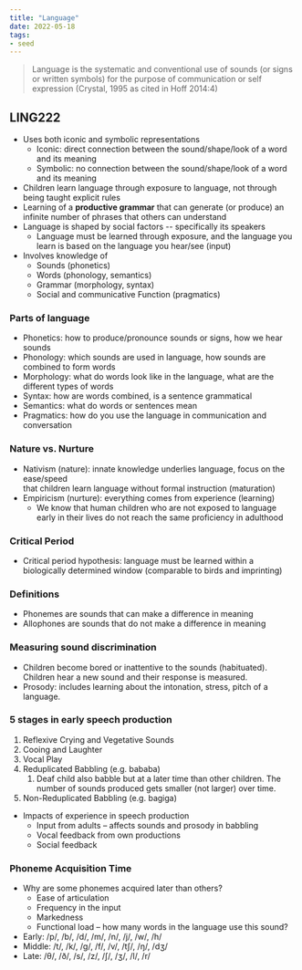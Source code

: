 ```yaml
---
title: "Language"
date: 2022-05-18
tags:
- seed
---
```


> Language is the systematic and conventional use of sounds (or signs or written symbols) for the purpose of communication or self expression (Crystal, 1995 as cited in Hoff 2014:4)

## LING222
- Uses both iconic and symbolic representations
	- Iconic: direct connection between the sound/shape/look of a word and its meaning
	- Symbolic: no connection between the sound/shape/look of a word and its meaning
- Children learn language through exposure to language, not through being taught explicit rules
- Learning of a **productive grammar** that can generate (or produce) an infinite number of phrases that others can understand
- Language is shaped by social factors -- specifically its speakers
	- Language must be learned through exposure, and the language you learn is based on the language you hear/see (input)
- Involves knowledge of 
	- Sounds (phonetics)
	- Words (phonology, semantics)
	- Grammar (morphology, syntax)
	- Social and communicative Function (pragmatics)
### Parts of language
- Phonetics: how to produce/pronounce sounds or signs, how we hear sounds
- Phonology: which sounds are used in language, how sounds are combined to form words
- Morphology: what do words look like in the language, what are the different types of words
- Syntax: how are words combined, is a sentence grammatical
- Semantics: what do words or sentences mean
- Pragmatics: how do you use the language in communication and conversation
### Nature vs. Nurture
- Nativism (nature): innate knowledge underlies language, focus on the ease/speed  
that children learn language without formal instruction (maturation)  
- Empiricism (nurture): everything comes from experience (learning)
	- We know that human children who are not exposed to language early in their lives do not reach the same proficiency in adulthood
### Critical Period
- Critical period hypothesis: language must be learned within a biologically determined window (comparable to birds and imprinting)
### Definitions
- Phonemes are sounds that can make a difference in meaning
- Allophones are sounds that do not make a difference in meaning
### Measuring sound discrimination
- Children become bored or inattentive to the sounds (habituated). Children hear a new sound and their response is measured. 
- Prosody: includes learning about the intonation, stress, pitch of a language.
### 5 stages in early speech production
1. Reflexive Crying and Vegetative Sounds  
2. Cooing and Laughter  
3. Vocal Play  
4. Reduplicated Babbling (e.g. bababa)
	1. Deaf child also babble but at a later time than other children. The number of sounds produced gets smaller (not larger) over time.
5. Non-Reduplicated Babbling (e.g. bagiga)
- Impacts of experience in speech production
	- Input from adults – affects sounds and prosody in babbling  
	- Vocal feedback from own productions  
	- Social feedback
### Phoneme Acquisition Time
- Why are some phonemes acquired later than others?  
	- Ease of articulation  
	- Frequency in the input  
	- Markedness  
	- Functional load – how many words in the language use this sound?
- Early: /p/, /b/, /d/, /m/, /n/, /j/, /w/, /h/
- Middle: /t/, /k/, /g/, /f/, /v/, /tʃ/, /ŋ/, /dʒ/
- Late: /θ/, /ð/, /s/, /z/, /ʃ/, /ʒ/, /l/, /r/